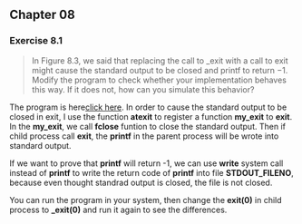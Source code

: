 ## Chapter 08

### Exercise 8.1

> In Figure 8.3, we said that replacing the call to _exit with a call to exit might cause the standard output to be closed and printf to return −1. Modify the program to check whether your implementation behaves this way. If it does not, how can you simulate this behavior?

The program is here[click here](https://github.com/fatsheep9146/APUE-answers/tree/master/Chapter08/Exercise_08_01). In order to cause the standard output to be closed in exit, I use the function **atexit** to register a function **my\_exit** to **exit**. In the **my\_exit**, we call **fclose** funtion to close the standard output. Then if child process call **exit**, the **printf** in the parent process will be wrote into standard output.

If we want to prove that **printf** will return -1, we can use **write** system call instead of **printf** to write the return code of **printf** into file **STDOUT_FILENO**, because even thought standrad output is closed, the file is not closed.

You can run the program in your system, then change the **exit(0)** in child process to **_exit(0)** and run it again to see the differences.

